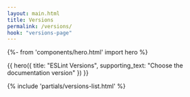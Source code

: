 ```yaml
---
layout: main.html
title: Versions
permalink: /versions/
hook: "versions-page"
---
```


{%- from 'components/hero.html' import hero %}


{{ hero({
    title: "ESLint Versions",
    supporting_text: "Choose the documentation version"
}) }}

<section class="versions-section section">
    <div class="content-container">
        <nav aria-labelledby="versions-label">
            {% include 'partials/versions-list.html' %}
        </nav>
    </div>
</section>
